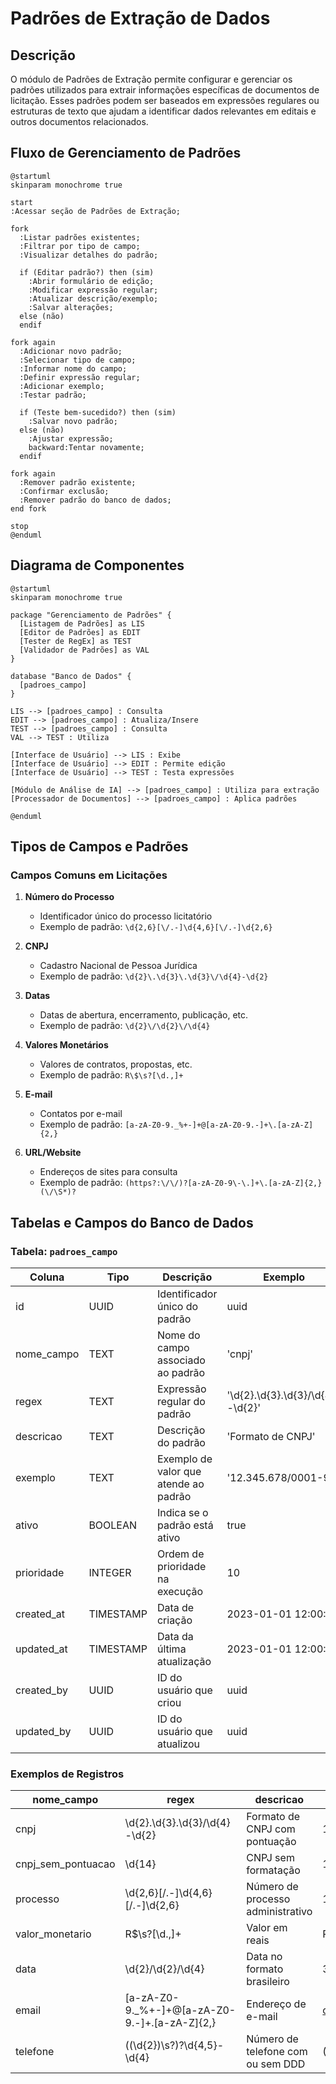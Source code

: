 # Padrões de Extração de Dados

## Descrição

O módulo de Padrões de Extração permite configurar e gerenciar os padrões utilizados para extrair informações específicas de documentos de licitação. Esses padrões podem ser baseados em expressões regulares ou estruturas de texto que ajudam a identificar dados relevantes em editais e outros documentos relacionados.

## Fluxo de Gerenciamento de Padrões

```plantuml
@startuml
skinparam monochrome true

start
:Acessar seção de Padrões de Extração;

fork
  :Listar padrões existentes;
  :Filtrar por tipo de campo;
  :Visualizar detalhes do padrão;
  
  if (Editar padrão?) then (sim)
    :Abrir formulário de edição;
    :Modificar expressão regular;
    :Atualizar descrição/exemplo;
    :Salvar alterações;
  else (não)
  endif
  
fork again
  :Adicionar novo padrão;
  :Selecionar tipo de campo;
  :Informar nome do campo;
  :Definir expressão regular;
  :Adicionar exemplo;
  :Testar padrão;
  
  if (Teste bem-sucedido?) then (sim)
    :Salvar novo padrão;
  else (não)
    :Ajustar expressão;
    backward:Tentar novamente;
  endif

fork again
  :Remover padrão existente;
  :Confirmar exclusão;
  :Remover padrão do banco de dados;
end fork

stop
@enduml
```

## Diagrama de Componentes

```plantuml
@startuml
skinparam monochrome true

package "Gerenciamento de Padrões" {
  [Listagem de Padrões] as LIS
  [Editor de Padrões] as EDIT
  [Tester de RegEx] as TEST
  [Validador de Padrões] as VAL
}

database "Banco de Dados" {
  [padroes_campo]
}

LIS --> [padroes_campo] : Consulta
EDIT --> [padroes_campo] : Atualiza/Insere
TEST --> [padroes_campo] : Consulta
VAL --> TEST : Utiliza

[Interface de Usuário] --> LIS : Exibe
[Interface de Usuário] --> EDIT : Permite edição
[Interface de Usuário] --> TEST : Testa expressões

[Módulo de Análise de IA] --> [padroes_campo] : Utiliza para extração
[Processador de Documentos] --> [padroes_campo] : Aplica padrões

@enduml
```

## Tipos de Campos e Padrões

### Campos Comuns em Licitações

1. **Número do Processo**
   - Identificador único do processo licitatório
   - Exemplo de padrão: `\d{2,6}[\/.-]\d{4,6}[\/.-]\d{2,6}`

2. **CNPJ**
   - Cadastro Nacional de Pessoa Jurídica
   - Exemplo de padrão: `\d{2}\.\d{3}\.\d{3}\/\d{4}-\d{2}`

3. **Datas**
   - Datas de abertura, encerramento, publicação, etc.
   - Exemplo de padrão: `\d{2}\/\d{2}\/\d{4}`

4. **Valores Monetários**
   - Valores de contratos, propostas, etc.
   - Exemplo de padrão: `R\$\s?[\d.,]+`

5. **E-mail**
   - Contatos por e-mail
   - Exemplo de padrão: `[a-zA-Z0-9._%+-]+@[a-zA-Z0-9.-]+\.[a-zA-Z]{2,}`

6. **URL/Website**
   - Endereços de sites para consulta
   - Exemplo de padrão: `(https?:\/\/)?[a-zA-Z0-9\-\.]+\.[a-zA-Z]{2,}(\/\S*)?`

## Tabelas e Campos do Banco de Dados

### Tabela: `padroes_campo`

| Coluna | Tipo | Descrição | Exemplo |
|--------|------|-----------|---------|
| id | UUID | Identificador único do padrão | uuid |
| nome_campo | TEXT | Nome do campo associado ao padrão | 'cnpj' |
| regex | TEXT | Expressão regular do padrão | '\d{2}\.\d{3}\.\d{3}/\d{4}-\d{2}' |
| descricao | TEXT | Descrição do padrão | 'Formato de CNPJ' |
| exemplo | TEXT | Exemplo de valor que atende ao padrão | '12.345.678/0001-90' |
| ativo | BOOLEAN | Indica se o padrão está ativo | true |
| prioridade | INTEGER | Ordem de prioridade na execução | 10 |
| created_at | TIMESTAMP | Data de criação | 2023-01-01 12:00:00 |
| updated_at | TIMESTAMP | Data da última atualização | 2023-01-01 12:00:00 |
| created_by | UUID | ID do usuário que criou | uuid |
| updated_by | UUID | ID do usuário que atualizou | uuid |

### Exemplos de Registros

| nome_campo | regex | descricao | exemplo | ativo |
|------------|-------|-----------|---------|-------|
| cnpj | \d{2}\.\d{3}\.\d{3}/\d{4}-\d{2} | Formato de CNPJ com pontuação | 12.345.678/0001-90 | true |
| cnpj_sem_pontuacao | \d{14} | CNPJ sem formatação | 12345678000190 | true |
| processo | \d{2,6}[\/.-]\d{4,6}[\/.-]\d{2,6} | Número de processo administrativo | 123/2023/45 | true |
| valor_monetario | R\$\s?[\d.,]+ | Valor em reais | R$ 123.456,78 | true |
| data | \d{2}/\d{2}/\d{4} | Data no formato brasileiro | 31/12/2023 | true |
| email | [a-zA-Z0-9._%+-]+@[a-zA-Z0-9.-]+\.[a-zA-Z]{2,} | Endereço de e-mail | <contato@exemplo.com.br> | true |
| telefone | (\(\d{2}\)\s?)?\d{4,5}-\d{4} | Número de telefone com ou sem DDD | (11) 98765-4321 | true |
